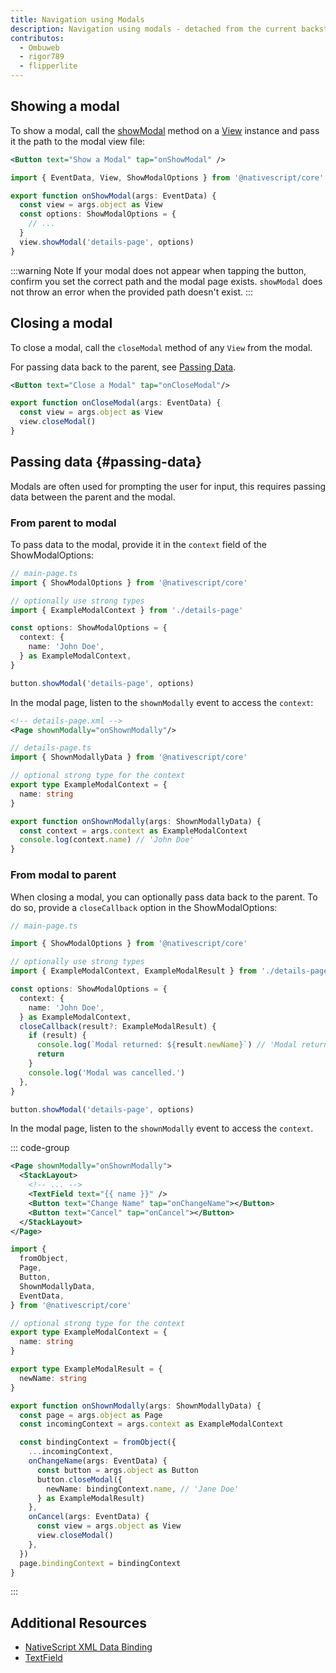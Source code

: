 ```yaml
---
title: Navigation using Modals
description: Navigation using modals - detached from the current backstack.
contributos:
  - Ombuweb
  - rigor789
  - flipperlite
---
```


## Showing a modal

To show a modal, call the [showModal](https://docs.nativescript.org/api/class/ViewCommon#showmodal) method on a [View](https://docs.nativescript.org/api/class/View) instance and pass it the path to the modal view file:

<!-- note: we need a "Open In StackBlitz" button, and also put these in an official NativeScript collection to link on the docs. -->
<!-- A strongly typed, working, Typescript application can be [found here](https://stackblitz.com/edit/nativescript-stackblitz-templates-3bvo1g?file=app%2Fdetails-page.ts,app%2Fdetails-page.xml,app%2Fmain-page.ts).  -->

```xml
<Button text="Show a Modal" tap="onShowModal" />
```

```ts
import { EventData, View, ShowModalOptions } from '@nativescript/core'

export function onShowModal(args: EventData) {
  const view = args.object as View
  const options: ShowModalOptions = {
    // ...
  }
  view.showModal('details-page', options)
}
```

:::warning Note
If your modal does not appear when tapping the button, confirm you set the correct path and the modal page exists. `showModal` does not throw an error when the provided path doesn't exist.
:::

## Closing a modal

To close a modal, call the `closeModal` method of any `View` from the modal.

For passing data back to the parent, see [Passing Data](#passing-data).

```xml
<Button text="Close a Modal" tap="onCloseModal"/>
```

```ts
export function onCloseModal(args: EventData) {
  const view = args.object as View
  view.closeModal()
}
```

## Passing data {#passing-data}

Modals are often used for prompting the user for input, this requires passing data between the parent and the modal.

### From parent to modal

To pass data to the modal, provide it in the `context` field of the ShowModalOptions:

```ts
// main-page.ts
import { ShowModalOptions } from '@nativescript/core'

// optionally use strong types
import { ExampleModalContext } from './details-page'

const options: ShowModalOptions = {
  context: {
    name: 'John Doe',
  } as ExampleModalContext,
}

button.showModal('details-page', options)
```

In the modal page, listen to the `shownModally` event to access the `context`:

```xml
<!-- details-page.xml -->
<Page shownModally="onShownModally"/>
```

```ts
// details-page.ts
import { ShownModallyData } from '@nativescript/core'

// optional strong type for the context
export type ExampleModalContext = {
  name: string
}

export function onShownModally(args: ShownModallyData) {
  const context = args.context as ExampleModalContext
  console.log(context.name) // 'John Doe'
}
```

### From modal to parent

When closing a modal, you can optionally pass data back to the parent. To do so, provide a `closeCallback` option in the ShowModalOptions:

```ts
// main-page.ts

import { ShowModalOptions } from '@nativescript/core'

// optionally use strong types
import { ExampleModalContext, ExampleModalResult } from './details-page'

const options: ShowModalOptions = {
  context: {
    name: 'John Doe',
  } as ExampleModalContext,
  closeCallback(result?: ExampleModalResult) {
    if (result) {
      console.log(`Modal returned: ${result.newName}`) // 'Modal returned: Jane Doe'
      return
    }
    console.log('Modal was cancelled.')
  },
}

button.showModal('details-page', options)
```

In the modal page, listen to the `shownModally` event to access the `context`.

::: code-group

```xml [details-page.xml]
<Page shownModally="onShownModally">
  <StackLayout>
    <!-- ... -->
    <TextField text="{{ name }}" />
    <Button text="Change Name" tap="onChangeName"></Button>
    <Button text="Cancel" tap="onCancel"></Button>
  </StackLayout>
</Page>
```

```ts [details-page.ts]
import {
  fromObject,
  Page,
  Button,
  ShownModallyData,
  EventData,
} from '@nativescript/core'

// optional strong type for the context
export type ExampleModalContext = {
  name: string
}

export type ExampleModalResult = {
  newName: string
}

export function onShownModally(args: ShownModallyData) {
  const page = args.object as Page
  const incomingContext = args.context as ExampleModalContext

  const bindingContext = fromObject({
    ...incomingContext,
    onChangeName(args: EventData) {
      const button = args.object as Button
      button.closeModal({
        newName: bindingContext.name, // 'Jane Doe'
      } as ExampleModalResult)
    },
    onCancel(args: EventData) {
      const view = args.object as View
      view.closeModal()
    },
  })
  page.bindingContext = bindingContext
}
```

:::

## Additional Resources

- [NativeScript XML Data Binding](/guide/data-binding)
- [TextField](/ui/text-field)
